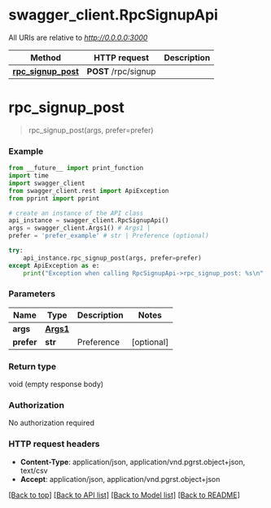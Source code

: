 # swagger_client.RpcSignupApi

All URIs are relative to *http://0.0.0.0:3000*

Method | HTTP request | Description
------------- | ------------- | -------------
[**rpc_signup_post**](RpcSignupApi.md#rpc_signup_post) | **POST** /rpc/signup | 


# **rpc_signup_post**
> rpc_signup_post(args, prefer=prefer)



### Example
```python
from __future__ import print_function
import time
import swagger_client
from swagger_client.rest import ApiException
from pprint import pprint

# create an instance of the API class
api_instance = swagger_client.RpcSignupApi()
args = swagger_client.Args1() # Args1 | 
prefer = 'prefer_example' # str | Preference (optional)

try:
    api_instance.rpc_signup_post(args, prefer=prefer)
except ApiException as e:
    print("Exception when calling RpcSignupApi->rpc_signup_post: %s\n" % e)
```

### Parameters

Name | Type | Description  | Notes
------------- | ------------- | ------------- | -------------
 **args** | [**Args1**](Args1.md)|  | 
 **prefer** | **str**| Preference | [optional] 

### Return type

void (empty response body)

### Authorization

No authorization required

### HTTP request headers

 - **Content-Type**: application/json, application/vnd.pgrst.object+json, text/csv
 - **Accept**: application/json, application/vnd.pgrst.object+json

[[Back to top]](#) [[Back to API list]](../README.md#documentation-for-api-endpoints) [[Back to Model list]](../README.md#documentation-for-models) [[Back to README]](../README.md)

